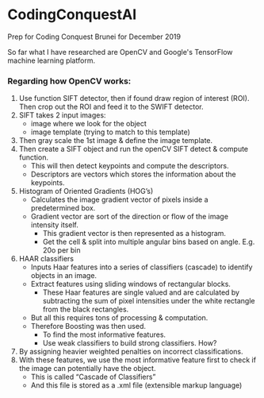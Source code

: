 # CodingConquestAI
Prep for Coding Conquest Brunei for December 2019

So far what I have researched are OpenCV and Google's TensorFlow machine learning platform.



### Regarding how OpenCV works: 

1. Use function SIFT detector, then if found draw region of interest (ROI). Then crop out the ROI and feed it to the SWIFT detector.
2. SIFT takes 2 input images: 
   - image where we look for the object
   - image template (trying to match to this template)
3. Then gray scale the 1st image & define the image template.
4. Then create a SIFT object and run the openCV SIFT detect & compute function.
   - This will then detect keypoints and compute the descriptors.
   - Descriptors are vectors which stores the information about the keypoints. 
5. Histogram of Oriented Gradients (HOG’s)
   - Calculates the image gradient vector of pixels inside a predetermined box.  
   - Gradient vector are sort of the direction or flow of the image intensity itself.  
     - This gradient vector is then represented as a histogram.    
     - Get the cell & split into multiple angular bins based on angle. E.g. 20o per bin   
6. HAAR classifiers
   - Inputs Haar features into a series of classifiers (cascade) to identify objects in an image.  
   - Extract features using sliding windows of rectangular blocks.  
     - These Haar features are single valued and are calculated by subtracting the sum of pixel intensities under the white rectangle from the black rectangles.    
   - But all this requires tons of processing & computation.    
   - Therefore Boosting was then used. 
     - To find the most informative features.   
     - Use weak classifiers to build strong classifiers. How?  
7. By assigning heavier weighted penalties on incorrect classifications.
8. With these features, we use the most informative feature first to check if the image can potentially have the object.
   - This is called “Cascade of Classifiers” 
   - And this file is stored as a .xml file (extensible markup language)
  
